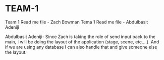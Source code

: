 # TEAM-1

Team 1 Read me file - Zach Bowman
Tema 1 Read me file - Abdulbasit Adeniji


Abdulbasit Adeniji- Since Zach is taking the role of send input back to the main, I will be doing the layout of the application
(stage, scene, etc....). And if we are using any database I can also handle that and give someone else the layout.


